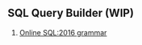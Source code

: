 ## SQL Query Builder (WIP)
1. [Online SQL:2016 grammar](https://jakewheat.github.io/sql-overview/sql-2016-foundation-grammar.html)